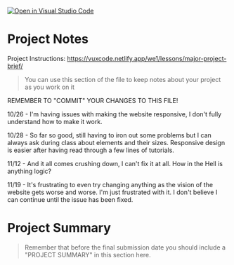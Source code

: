 [![Open in Visual Studio Code](https://classroom.github.com/assets/open-in-vscode-f059dc9a6f8d3a56e377f745f24479a46679e63a5d9fe6f495e02850cd0d8118.svg)](https://classroom.github.com/online_ide?assignment_repo_id=6054085&assignment_repo_type=AssignmentRepo)
# Project Notes

Project Instructions: https://vuxcode.netlify.app/we1/lessons/major-project-brief/

> You can use this section of the file to keep notes about your project as you work on it

REMEMBER TO "COMMIT" YOUR CHANGES TO THIS FILE!

10/26 - I'm having issues with making the website responsive, I don't fully understand how to make it work.

10/28 - So far so good, still having to iron out some problems but I can always ask during class about elements and their sizes. Responsive design is easier after having read through a few lines of tutorials.

11/12 - And it all comes crushing down, I can't fix it at all. How in the Hell is anything logic?

11/19 - It's frustrating to even try changing anything as the vision of the website gets worse and worse. I'm just frustrated with it. I don't believe I can continue until the issue has been fixed.

# Project Summary

> Remember that before the final submission date you should include a "PROJECT SUMMARY" in this section here.
